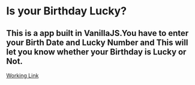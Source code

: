 # Is your Birthday Lucky?

## This is a app built in VanillaJS.You have to enter your Birth Date and Lucky Number and This will let you know whether your Birthday is Lucky or Not.

[Working Link](https://mark11isyourbirthdaylucky.netlify.app/)

